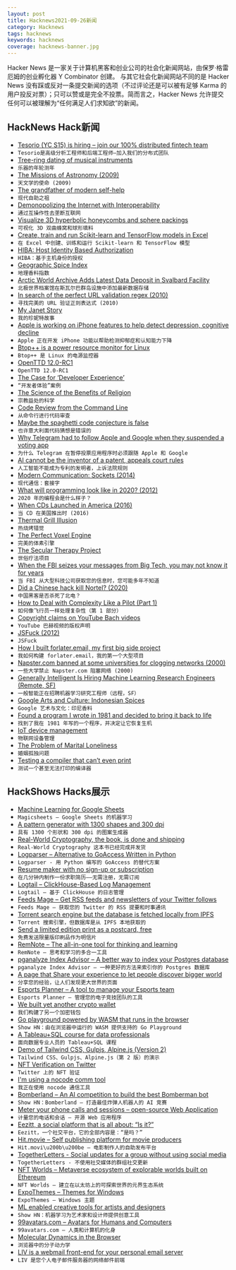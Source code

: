 ```yaml
---
layout: post
title: Hacknews2021-09-26新闻
category: Hacknews
tags: hacknews
keywords: hacknews
coverage: hacknews-banner.jpg
---
```


Hacker News 是一家关于计算机黑客和创业公司的社会化新闻网站，由保罗·格雷厄姆的创业孵化器 Y Combinator 创建。
与其它社会化新闻网站不同的是 Hacker News 没有踩或反对一条提交新闻的选项（不过评论还是可以被有足够 Karma 的用户投反对票）；只可以赞或是完全不投票。简而言之，Hacker News 允许提交任何可以被理解为“任何满足人们求知欲”的新闻。

## HackNews Hack新闻


- [Tesorio (YC S15) is hiring – join our 100% distributed fintech team](https://www.tesorio.com/careers#job-openings)
- `Tesorio是高级分析工程师和后端工程师–加入我们的分布式团队`
- [Tree-ring dating of musical instruments](https://doi.org/10.1126/science.abj3823)
- `乐器的年轮测年`
- [The Missions of Astronomy (2009)](https://nybooks.com/articles/2009/10/22/the-missions-of-astronomy/)
- `天文学的使命 (2009)`
- [The grandfather of modern self-help](https://3quarksdaily.com/3quarksdaily/2021/09/the-grandfather-of-modern-self-help.html)
- `现代自助之祖`
- [Demonopolizing the Internet with Interoperability](https://pluralistic.net/2021/09/24/comcom-acm/)
- `通过互操作性去垄断互联网`
- [Visualize 3D hyperbolic honeycombs and sphere packings](https://github.com/neozhaoliang/Hyperbolic-Honeycombs)
- `可视化 3D 双曲蜂窝和球形填料`
- [Create, train and run Scikit-learn and TensorFlow models in Excel](https://predictionlaboratory.com)
- `在 Excel 中创建、训练和运行 Scikit-learn 和 TensorFlow 模型`
- [HIBA: Host Identity Based Authorization](https://github.com/google/hiba)
- `HIBA：基于主机身份的授权`
- [Geographic Spice Index](http://gernot-katzers-spice-pages.com/engl/spice_geo.html)
- `地理香料指数`
- [Arctic World Archive Adds Latest Data Deposit in Svalbard Facility](https://www.datacenterdynamics.com/en/news/arctic-world-archive-adds-latest-data-deposit-in-svalbard-facility/)
- `北极世界档案馆在斯瓦尔巴群岛设施中添加最新数据存储`
- [In search of the perfect URL validation regex (2010)](https://mathiasbynens.be/demo/url-regex)
- `寻找完美的 URL 验证正则表达式 (2010)`
- [My Janet Story](https://junglecoder.com/blog/my-janet-story)
- `我的珍妮特故事`
- [Apple is working on iPhone features to help detect depression, cognitive decline](https://www.wsj.com/articles/apple-wants-iphones-to-help-detect-depression-cognitive-decline-sources-say-11632216601)
- `Apple 正在开发 iPhone 功能以帮助检测抑郁症和认知能力下降`
- [Btop++ is a power resource monitor for Linux](https://github.com/aristocratos/btop)
- `Btop++ 是 Linux 的电源监控器`
- [OpenTTD 12.0-RC1](https://www.openttd.org/news/2021/09/25/openttd-12-0-rc1.html)
- `OpenTTD 12.0-RC1`
- [The Case for ‘Developer Experience’](https://future.a16z.com/the-case-for-developer-experience/)
- `“开发者体验”案例`
- [The Science of the Benefits of Religion](https://www.wired.com/story/psychologists-religion-how-god-works/)
- `宗教益处的科学`
- [Code Review from the Command Line](https://blog.jez.io/cli-code-review/)
- `从命令行进行代码审查`
- [Maybe the spaghetti code conjecture is false](https://nickdrozd.github.io/2021/09/25/spaghetti-code-conjecture-false.html)
- `也许意大利面代码猜想是错误的`
- [Why Telegram had to follow Apple and Google when they suspended a voting app](https://telegra.ph/Why-Telegram-had-to-follow-Apple-and-Google-when-they-suspended-a-voting-app-09-25)
- `为什么 Telegram 在暂停投票应用程序时必须跟随 Apple 和 Google`
- [AI cannot be the inventor of a patent, appeals court rules](https://www.bbc.com/news/technology-58668534)
- `人工智能不能成为专利的发明者，上诉法院规则`
- [Modern Communication: Sockets (2014)](https://ocaml.github.io/ocamlunix/sockets.html)
- `现代通信：套接字`
- [What will programming look like in 2020? (2012)](http://lambda-the-ultimate.org/node/4655)
- `2020 年的编程会是什么样子？ `
- [When CDs Launched in America (2016)](https://www.theatlantic.com/notes/2016/03/march-1983-cds-launch-in-america/471807/)
- `当 CD 在美国推出时 (2016)`
- [Thermal Grill Illusion](https://en.wikipedia.org/wiki/Thermal_grill_illusion)
- `热烧烤错觉`
- [The Perfect Voxel Engine](https://voxely.net/blog/the-perfect-voxel-engine/)
- `完美的体素引擎`
- [The Secular Therapy Project](https://www.seculartherapy.org/)
- `世俗疗法项目`
- [When the FBI seizes your messages from Big Tech, you may not know it for years](https://www.washingtonpost.com/technology/2021/09/25/tech-subpoena-secrecy-fight/)
- `当 FBI 从大型科技公司获取您的信息时，您可能多年不知道`
- [Did a Chinese hack kill Nortel? (2020)](http://www.bnnbloomberg.ca/did-a-chinese-hack-kill-canada-s-greatest-tech-company-1.1459269)
- `中国黑客是否杀死了北电？ `
- [How to Deal with Complexity Like a Pilot (Part 1)](https://www.franklinfaraday.com/how-to-deal-with-complexity-like-a-pilot-part-1/)
- `如何像飞行员一样处理复杂性（第 1 部分）`
- [Copyright claims on YouTube Bach videos](https://www.youtube.com/watch?v=YfF4D5x_UTE)
- `YouTube 巴赫视频的版权声明`
- [JSFuck (2012)](http://www.jsfuck.com/)
- `JSFuck`
- [How I built forlater.email, my first big side project](https://icyphox.sh/blog/building-forlater/)
- `我如何构建 forlater.email，我的第一个大型项目`
- [Napster.com banned at some universities for clogging networks (2000)](https://www.iowastatedaily.com/napster-com-banned-at-some-universities-for-clogging-networks/article_23a8a315-cccc-5e15-9fdc-19145e034d3b.html)
- `一些大学禁止 Napster.com 阻塞网络 (2000)`
- [Generally Intelligent Is Hiring Machine Learning Research Engineers (Remote, SF)](item?id=28657485)
- `一般智能正在招聘机器学习研究工程师（远程，SF）`
- [Google Arts and Culture: Indonesian Spices](https://artsandculture.google.com/project/indonesian-gastronomy)
- `Google 艺术与文化：印尼香料`
- [Found a program I wrote in 1981 and decided to bring it back to life](https://madned.substack.com/p/the-dead-code-diaries)
- `找到了我在 1981 年写的一个程序，并决定让它恢复生机`
- [IoT device management](https://ubuntu.com/blog/what-is-iot-device-management)
- `物联网设备管理`
- [The Problem of Marital Loneliness](https://www.newyorker.com/culture/cultural-comment/the-problem-of-marital-loneliness)
- `婚姻孤独问题`
- [Testing a compiler that can’t even print](https://blog.danieljanus.pl/2021/09/25/testing-lithium/)
- `测试一个甚至无法打印的编译器`


## HackShows Hacks展示

- [ Machine Learning for Google Sheets](https://www.magicsheets.io/)
- `Magicsheets – Google Sheets 的机器学习`
- [ A pattern generator with 1300 shapes and 300 dpi](https://tool.graphics/geometric)
- `具有 1300 个形状和 300 dpi 的图案生成器`
- [ Real-World Cryptography, the book, is done and shipping](item?id=28623869)
- `Real-World Cryptography 这本书已经完成并发货`
- [ Logparser – Alternative to GoAccess Written in Python](https://github.com/lucianmarin/logparser)
- `Logparser - 用 Python 编写的 GoAccess 的替代方案`
- [ Resume maker with no sign-up or subscription](https://luckyresumemaker.com)
- `在几分钟内制作一份求职简历——无需注册，无需订阅`
- [ Logtail – ClickHouse-Based Log Management](https://logtail.com/)
- `Logtail – 基于 ClickHouse 的日志管理`
- [ Feeds Mage – Get RSS feeds and newsletters of your Twitter follows](https://www.feedsmage.com/)
- `Feeds Mage – 获取您的 Twitter 的 RSS 提要和时事通讯`
- [ Torrent search engine but the database is fetched locally from IPFS](https://giga.cat)
- `Torrent 搜索引擎，但数据库是从 IPFS 本地获取的`
- [ Send a limited edition print as a postcard, free](https://www.inkiii.com/)
- `免费发送限量版印刷品作为明信片`
- [ RemNote – The all-in-one tool for thinking and learning](https://www.remnote.com/)
- `RemNote – 思考和学习的多合一工具`
- [ pganalyze Index Advisor – A better way to index your Postgres database](https://pganalyze.com/index-advisor)
- `pganalyze Index Advisor – 一种更好的方法来索引你的 Postgres 数据库`
- [ A page that Share your experience to let people discover bigger world](https://www.afterdo.com/)
- `分享您的经验，让人们发现更大世界的页面`
- [ Esports Planner – A tool to manage your Esports team](https://esports-planner.com/)
- `Esports Planner – 管理您的电子竞技团队的工具`
- [ We built yet another crypto wallet](https://www.morpher.com/blog/why-we-built-morpher-wallet)
- `我们构建了另一个加密钱包`
- [ Go playground powered by WASM that runs in the browser](https://go-playground-wasm.vercel.app/)
- `Show HN：由在浏览器中运行的 WASM 提供支持的 Go Playground`
- [ A Tableau+SQL course for data professionals](https://www.udemy.com/course/tableau-course/)
- `面向数据专业人员的 Tableau+SQL 课程`
- [ Demo of Tailwind CSS, Gulpjs, Alpine.js (Version 2)](https://github.com/joelparkerhenderson/demo-tailwind-css)
- `Tailwind CSS、Gulpjs、Alpine.js（第 2 版）的演示`
- [ NFT Verification on Twitter](https://chrome.google.com/webstore/detail/niftycase/hejlafcmjjeplkkccjpmjioheejldjbf)
- `Twitter 上的 NFT 验证`
- [ I'm using a nocode comm tool](item?id=28638134)
- `我正在使用 nocode 通信工具`
- [ Bomberland – An AI competition to build the best Bomberman bot](https://www.gocoder.one/bomberland)
- `Show HN：Bomberland – 打造最佳炸弹人机器人的 AI 竞赛`
- [ Meter your phone calls and sessions – open-source Web Application](https://github.com/rsoury/callsesh)
- `计量您的电话和会话 – 开源 Web 应用程序`
- [ Eezitt, a social platform that is all about: “Is it?”](https://www.eezitt.com/)
- `Eezitt，一个社交平台，它的全部内容是：“是吗？”`
- [ Hit.movie – Self publishing platform for movie producers](https://hit.movie/)
- `Hit.movi\u200b\u200be – 电影制作人的自助发布平台`
- [ TogetherLetters - Social updates for a group without using social media](item?id=28644205)
- `TogetherLetters - 不使用社交媒体的群组社交更新`
- [ NFT Worlds – Metaverse ecosystem of explorable worlds built on Ethereum](https://www.nftworlds.com/)
- `NFT Worlds – 建立在以太坊上的可探索世界的元界生态系统`
- [ ExpoThemes – Themes for Windows](https://expothemes.com/)
- `ExpoThemes – Windows 主题`
- [ ML enabled creative tools for artists and designers](https://www.vizcom.co/)
- `Show HN：机器学习为艺术家和设计师提供创意工具`
- [ 99avatars.com – Avatars for Humans and Computers](https://99avatars.com)
- `99avatars.com – 人类和计算机的化身`
- [ Molecular Dynamics in the Browser](https://ineffectivetheory.com/md/)
- `浏览器中的分子动力学`
- [ LIV is a webmail front-end for your personal email server](https://github.com/derek-zhou/liv)
- `LIV 是您个人电子邮件服务器的网络邮件前端`

